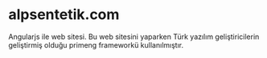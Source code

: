 # alpsentetik.com
Angularjs ile web sitesi.
Bu web sitesini yaparken Türk yazılım geliştiricilerin geliştirmiş olduğu primeng frameworkü kullanılmıştır.

